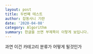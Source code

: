 ```yaml
---
layout: post
title: 두번째 테스트
author: 잡동사니 기랸
date: '2020-04-08'
category: Algorithm
summary: 한글을 쓰면 부제목이 이렇게 보입니다.
---
```


과연 이건 카테고리 분류가 어떻게 될것인가
